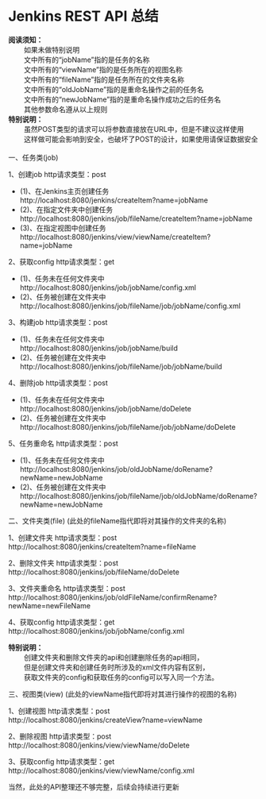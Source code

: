 # Jenkins REST API 总结
<div>
<b>阅读须知：</b><br/>
&nbsp;&nbsp;&nbsp;&nbsp;&nbsp;&nbsp;&nbsp;&nbsp;如果未做特别说明<br/>
&nbsp;&nbsp;&nbsp;&nbsp;&nbsp;&nbsp;&nbsp;&nbsp;文中所有的“jobName”指的是任务的名称<br/>
&nbsp;&nbsp;&nbsp;&nbsp;&nbsp;&nbsp;&nbsp;&nbsp;文中所有的“viewName”指的是任务所在的视图名称<br/>
&nbsp;&nbsp;&nbsp;&nbsp;&nbsp;&nbsp;&nbsp;&nbsp;文中所有的“fileName”指的是任务所在的文件夹名称<br/>
&nbsp;&nbsp;&nbsp;&nbsp;&nbsp;&nbsp;&nbsp;&nbsp;文中所有的“oldJobName”指的是重命名操作之前的任务名<br/>
&nbsp;&nbsp;&nbsp;&nbsp;&nbsp;&nbsp;&nbsp;&nbsp;文中所有的“newJobName”指的是重命名操作成功之后的任务名<br/>
&nbsp;&nbsp;&nbsp;&nbsp;&nbsp;&nbsp;&nbsp;&nbsp;其他参数命名遵从以上规则<br/>
<b>特别说明：</b><br/>
&nbsp;&nbsp;&nbsp;&nbsp;&nbsp;&nbsp;&nbsp;&nbsp;虽然POST类型的请求可以将参数直接放在URL中，但是不建议这样使用<br/>
&nbsp;&nbsp;&nbsp;&nbsp;&nbsp;&nbsp;&nbsp;&nbsp;这样做可能会影响到安全，也破坏了POST的设计，如果使用请保证数据安全
</div>
<br/>
一、任务类(job)

1、创建job	http请求类型：post
*  (1)、在Jenkins主页创建任务<br/>
  http://localhost:8080/jenkins/createItem?name=jobName
*  (2)、在指定文件夹中创建任务<br/>
  http://localhost:8080/jenkins/job/fileName/createItem?name=jobName
*  (3)、在指定视图中创建任务<br/>
  http://localhost:8080/jenkins/view/viewName/createItem?name=jobName

2、获取config	http请求类型：get
*  (1)、任务未在任何文件夹中<br/>
  http://localhost:8080/jenkins/job/jobName/config.xml
*  (2)、任务被创建在文件夹中<br/>
  http://localhost:8080/jenkins/job/fileName/job/jobName/config.xml

3、构建job	http请求类型：post
*  (1)、任务未在任何文件夹中<br/>
  http://localhost:8080/jenkins/job/jobName/build
*  (2)、任务被创建在文件夹中<br/>
  http://localhost:8080/jenkins/job/fileName/job/jobName/build

4、删除job	http请求类型：post
*  (1)、任务未在任何文件夹中<br/>
  http://localhost:8080/jenkins/job/jobName/doDelete
*  (2)、任务被创建在文件夹中<br/>
  http://localhost:8080/jenkins/job/fileName/job/jobName/doDelete

5、任务重命名	http请求类型：post
*  (1)、任务未在任何文件夹中<br/>
  http://localhost:8080/jenkins/job/oldJobName/doRename?newName=newJobName
*  (2)、任务被创建在文件夹中<br/>
  http://localhost:8080/jenkins/job/fileName/job/oldJobName/doRename?newName=newJobName

二、文件夹类(file)	(此处的fileName指代即将对其操作的文件夹的名称)

1、创建文件夹	http请求类型：post<br/>
  http://localhost:8080/jenkins/createItem?name=fileName
  
2、删除文件夹	http请求类型：post<br/>
  http://localhost:8080/jenkins/job/fileName/doDelete
  
3、文件夹重命名	http请求类型：post<br/>
  http://localhost:8080/jenkins/job/oldFileName/confirmRename?newName=newFileName
  
4、获取config	http请求类型：get<br/>
  http://localhost:8080/jenkins/job/jobName/config.xml

<b>特别说明：</b><br/>
&nbsp;&nbsp;&nbsp;&nbsp;&nbsp;&nbsp;&nbsp;&nbsp;创建文件夹和删除文件夹的api和创建删除任务的api相同，<br/>
&nbsp;&nbsp;&nbsp;&nbsp;&nbsp;&nbsp;&nbsp;&nbsp;但是创建文件夹和创建任务时所涉及的xml文件内容有区别，<br/>
&nbsp;&nbsp;&nbsp;&nbsp;&nbsp;&nbsp;&nbsp;&nbsp;获取文件夹的config和获取任务的config可以写入同一个方法。

三、视图类(view)	(此处的viewName指代即将对其进行操作的视图的名称)

1、创建视图	http请求类型：post<br/>
  http://localhost:8080/jenkins/createView?name=viewName
  
2、删除视图	http请求类型：post<br/>
  http://localhost:8080/jenkins/view/viewName/doDelete
  
3、获取config	http请求类型：get<br/>
  http://localhost:8080/jenkins/view/viewName/config.xml

当然，此处的API整理还不够完整，后续会持续进行更新
